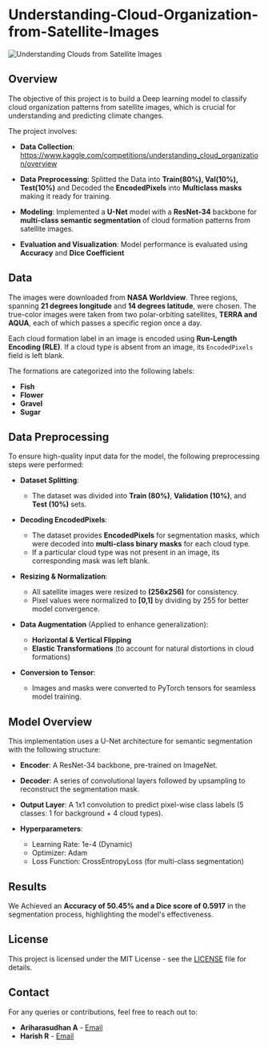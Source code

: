 # Understanding-Cloud-Organization-from-Satellite-Images
![Understanding Clouds from Satellite Images](https://github.com/user-attachments/assets/4ad8b761-9d95-4e0b-9768-488cccd68267)

## Overview

The objective of this project is to build a Deep learning model to classify cloud organization patterns from satellite images, which is crucial for understanding and predicting climate changes.

The project involves:

- **Data Collection**: https://www.kaggle.com/competitions/understanding_cloud_organization/overview
  
- **Data Preprocessing**: Splitted the Data into **Train(80%), Val(10%), Test(10%)** and Decoded the **EncodedPixels** into **Multiclass masks** making it ready for training.
  
- **Modeling**: Implemented a **U-Net** model with a **ResNet-34** backbone for **multi-class semantic segmentation** of cloud formation patterns from satellite images.
  
- **Evaluation and Visualization**: Model performance is evaluated using **Accuracy** and **Dice Coefficient**

## Data

The images were downloaded from **NASA Worldview**. Three regions, spanning **21 degrees longitude** and **14 degrees latitude**, were chosen. The true-color images were taken from two polar-orbiting satellites, **TERRA and AQUA**, each of which passes a specific region once a day.

Each cloud formation label in an image is encoded using **Run-Length Encoding (RLE)**. If a cloud type is absent from an image, its `EncodedPixels` field is left blank.

The formations are categorized into the following labels:

- **Fish**
- **Flower**
- **Gravel**
- **Sugar**

## Data Preprocessing

To ensure high-quality input data for the model, the following preprocessing steps were performed:

- **Dataset Splitting**:
   - The dataset was divided into **Train (80%)**, **Validation (10%)**, and **Test (10%)** sets.

- **Decoding EncodedPixels**:
   - The dataset provides **EncodedPixels** for segmentation masks, which were decoded into **multi-class binary masks** for each cloud type.
   - If a particular cloud type was not present in an image, its corresponding mask was left blank.

- **Resizing & Normalization**:
   - All satellite images were resized to **(256x256)** for consistency.
   - Pixel values were normalized to **[0,1]** by dividing by 255 for better model convergence.

- **Data Augmentation** (Applied to enhance generalization):
   - **Horizontal & Vertical Flipping**
   - **Elastic Transformations** (to account for natural distortions in cloud formations)

- **Conversion to Tensor**:
   - Images and masks were converted to PyTorch tensors for seamless model training.

## Model Overview

This implementation uses a U-Net architecture for semantic segmentation with the following structure:

- **Encoder**: A ResNet-34 backbone, pre-trained on ImageNet.

- **Decoder**: A series of convolutional layers followed by upsampling to reconstruct the segmentation mask.

- **Output Layer**: A 1x1 convolution to predict pixel-wise class labels (5 classes: 1 for background + 4 cloud types).

- **Hyperparameters**:
  - Learning Rate: 1e-4 (Dynamic)
  - Optimizer: Adam
  - Loss Function: CrossEntropyLoss (for multi-class segmentation)

## Results

We Achieved an **Accuracy of 50.45% and a Dice score of 0.5917** in the segmentation process, highlighting the model's effectiveness.

## License

This project is licensed under the MIT License - see the [LICENSE](LICENSE) file for details.

## Contact

For any queries or contributions, feel free to reach out to:
- **Ariharasudhan A** - [Email](mailto:ariadaikalam1234@gmail.com)
- **Harish R** - [Email](mailto:harishsekar2004@gmail.com)
